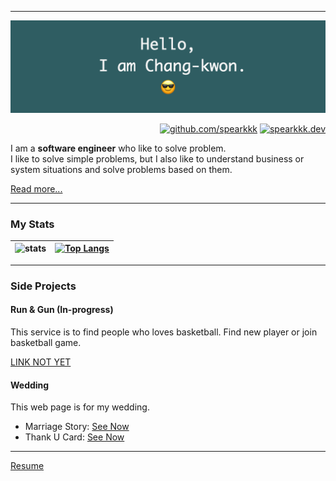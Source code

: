 

---

![banner](./banner.png)

<div align=right> 
    
[![github.com/spearkkk](https://hits.seeyoufarm.com/api/count/incr/badge.svg?url=https%3A%2F%2Fgithub.com%2Fspearkkk&count_bg=%23282828&title_bg=%23282828&icon=github.svg&icon_color=%23FBF1C7&title=github.com%2Fspearkkk&edge_flat=true)](https://hits.seeyoufarm.com) 
[![spearkkk.dev](https://hits.seeyoufarm.com/api/count/incr/badge.svg?url=https%3A%2F%2Fspearkkk.dev&count_bg=%23282828&title_bg=%23282828&icon=github.svg&icon_color=%23FBF1C7&title=spearkkk.dev&edge_flat=true)](https://hits.seeyoufarm.com)  

</div>

I am a **software engineer** who like to solve problem.  
I like to solve simple problems, but I also like to understand business or system situations and solve problems based on them.  
  
[Read more...](https://about.spearkkk.dev/en/)  

---

### My Stats
|![stats](https://github-readme-stats.vercel.app/api?username=spearkkk&count_private=true&show_icons=true&theme=gruvbox&custom_title=---&hide_rank=true&line_height=35&show_owner=false)|[![Top Langs](https://github-readme-stats.vercel.app/api/top-langs/?username=spearkkk&show_icons=true&theme=gruvbox&custom_title=---&count_private=true&line_height=35&&langs_count=10&layout=compact)](https://github.com/anuraghazra/github-readme-stats)
|-----|---------|

---

### Side Projects

#### Run & Gun (In-progress)
This service is to find people who loves basketball.
Find new player or join basketball game.

[LINK NOT YET](https://google.com)

#### Wedding
This web page is for my wedding.

- Marriage Story: [See Now](https://wedding.spearkkk.dev/)
- Thank U Card: [See Now](https://after-wedding.spearkkk.dev/)

---

[Resume](https://about.spearkkk.dev/static/resume-de73a8bcd14619c66add3b216adc0d86.pdf)